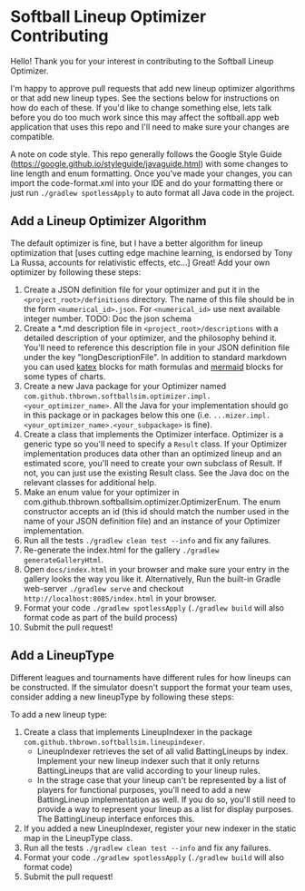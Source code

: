 # Softball Lineup Optimizer Contributing

Hello! Thank you for your interest in contributing to the Softball Lineup Optimizer.

I'm happy to approve pull requests that add new lineup optimizer algorithms or that add new lineup types. See the sections below for instructions on how do each of these. If you'd like to change something else, lets talk before you do too much work since this may affect the softball.app web application that uses this repo and I'll need to make sure your changes are compatible.

A note on code style. This repo generally follows the Google Style Guide (https://google.github.io/styleguide/javaguide.html) with some changes to line length and enum formatting. Once you've made your changes, you can import the code-format.xml into your IDE and do your formatting there or just run `./gradlew spotlessApply` to auto format all Java code in the project.

## Add a Lineup Optimizer Algorithm

The default optimizer is fine, but I have a better algorithm for lineup optimization that [uses cutting edge machine learning, is endorsed by Tony La Russa, accounts for relativistic effects, etc...] Great! Add your own optimizer by following these steps:

1. Create a JSON definition file for your optimizer and put it in the `<project_root>/definitions` directory. The name of this file should be in the form `<numerical_id>.json`. For `<numerical_id>` use next available integer number. TODO: Doc the json schema
1. Create a *.md description file in `<project_root>/descriptions` with a detailed description of your optimizer, and the philosophy behind it. You'll need to reference this description file in your JSON definition file under the key "longDescriptionFile". In addition to standard markdown you can used [katex](https://katex.org/) blocks for math formulas and [mermaid](https://mermaid-js.github.io/mermaid/#/) blocks for some types of charts.
1. Create a new Java package for your Optimizer named `com.github.thbrown.softballsim.optimizer.impl.<your_optimizer_name>`. All the Java for your implementation should go in this package or in packages below this one (i.e. `...mizer.impl.<your_optimizer_name>.<your_subpackage>` is fine).
1. Create a class that implements the Optimizer interface. Optimizer is a generic type so you'll need to specify a `Result` class. If your Optimizer implementation produces data other than an optimized lineup and an estimated score, you'll need to create your own subclass of Result. If not, you can just use the existing Result class. See the Java doc on the relevant classes for additional help.
1. Make an enum value for your optimizer in com.github.thbrown.softballsim.optimizer.OptimizerEnum. The enum constructor accepts an id (this id should match the number used in the name of your JSON definition file) and an instance of your Optimizer implementation.
1. Run all the tests `./gradlew clean test --info` and fix any failures.
1. Re-generate the index.html for the gallery `./gradlew generateGalleryHtml`.
1. Open `docs/index.html` in your browser and make sure your entry in the gallery looks the way you like it.  Alternatively, Run the built-in Gradle web-server `./gradlew serve` and checkout `http://localhost:8085/index.html` in your browser.
1. Format your code `./gradlew spotlessApply` (`./gradlew build` will also format code as part of the build process)
1. Submit the pull request!

## Add a LineupType

Different leagues and tournaments have different rules for how lineups can be constructed. If the simulator doesn't support the format your team uses, consider adding a new lineupType by following these steps:

To add a new lineup type:

1. Create a class that implements LineupIndexer in the package `com.github.thbrown.softballsim.lineupindexer`.
   - LineupIndexer retrieves the set of all valid BattingLineups by index. Implement your new lineup indexer such that it only returns BattingLineups that are valid according to your lineup rules.
   - In the strage case that your lineup can't be represented by a list of players for functional purposes, you'll need to add a new BattingLineup implementation as well. If you do so, you'll still need to provide a way to represent your lineup as a list for display purposes. The BattingLineup interface enforces this.
1. If you added a new LineupIndexer, register your new indexer in the static map in the LineupType class.
1. Run all the tests `./gradlew clean test --info` and fix any failures.
1. Format your code `./gradlew spotlessApply` (`./gradlew build` will also format code)
1. Submit the pull request!
